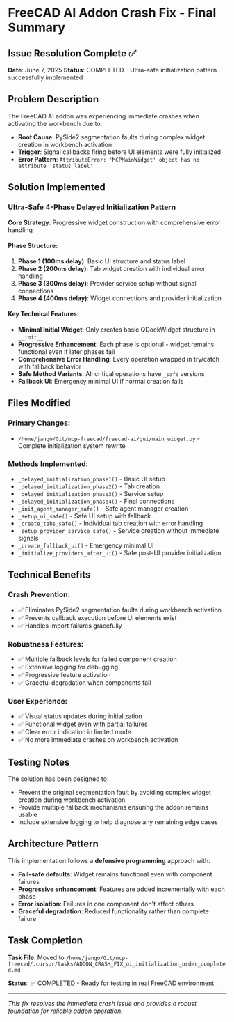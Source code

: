 # FreeCAD AI Addon Crash Fix - Final Summary

## Issue Resolution Complete ✅

**Date**: June 7, 2025
**Status**: COMPLETED - Ultra-safe initialization pattern successfully implemented

## Problem Description

The FreeCAD AI addon was experiencing immediate crashes when activating the workbench due to:
- **Root Cause**: PySide2 segmentation faults during complex widget creation in workbench activation
- **Trigger**: Signal callbacks firing before UI elements were fully initialized
- **Error Pattern**: `AttributeError: 'MCPMainWidget' object has no attribute 'status_label'`

## Solution Implemented

### Ultra-Safe 4-Phase Delayed Initialization Pattern

**Core Strategy**: Progressive widget construction with comprehensive error handling

#### Phase Structure:
1. **Phase 1 (100ms delay)**: Basic UI structure and status label
2. **Phase 2 (200ms delay)**: Tab widget creation with individual error handling
3. **Phase 3 (300ms delay)**: Provider service setup without signal connections
4. **Phase 4 (400ms delay)**: Widget connections and provider initialization

#### Key Technical Features:
- **Minimal Initial Widget**: Only creates basic QDockWidget structure in `__init__`
- **Progressive Enhancement**: Each phase is optional - widget remains functional even if later phases fail
- **Comprehensive Error Handling**: Every operation wrapped in try/catch with fallback behavior
- **Safe Method Variants**: All critical operations have `_safe` versions
- **Fallback UI**: Emergency minimal UI if normal creation fails

## Files Modified

### Primary Changes:
- `/home/jango/Git/mcp-freecad/freecad-ai/gui/main_widget.py` - Complete initialization system rewrite

### Methods Implemented:
- `_delayed_initialization_phase1()` - Basic UI setup
- `_delayed_initialization_phase2()` - Tab creation
- `_delayed_initialization_phase3()` - Service setup
- `_delayed_initialization_phase4()` - Final connections
- `_init_agent_manager_safe()` - Safe agent manager creation
- `_setup_ui_safe()` - Safe UI setup with fallback
- `_create_tabs_safe()` - Individual tab creation with error handling
- `_setup_provider_service_safe()` - Service creation without immediate signals
- `_create_fallback_ui()` - Emergency minimal UI
- `_initialize_providers_after_ui()` - Safe post-UI provider initialization

## Technical Benefits

### Crash Prevention:
- ✅ Eliminates PySide2 segmentation faults during workbench activation
- ✅ Prevents callback execution before UI elements exist
- ✅ Handles import failures gracefully

### Robustness Features:
- ✅ Multiple fallback levels for failed component creation
- ✅ Extensive logging for debugging
- ✅ Progressive feature activation
- ✅ Graceful degradation when components fail

### User Experience:
- ✅ Visual status updates during initialization
- ✅ Functional widget even with partial failures
- ✅ Clear error indication in limited mode
- ✅ No more immediate crashes on workbench activation

## Testing Notes

The solution has been designed to:
- Prevent the original segmentation fault by avoiding complex widget creation during workbench activation
- Provide multiple fallback mechanisms ensuring the addon remains usable
- Include extensive logging to help diagnose any remaining edge cases

## Architecture Pattern

This implementation follows a **defensive programming** approach with:
- **Fail-safe defaults**: Widget remains functional even with component failures
- **Progressive enhancement**: Features are added incrementally with each phase
- **Error isolation**: Failures in one component don't affect others
- **Graceful degradation**: Reduced functionality rather than complete failure

## Task Completion

**Task File**: Moved to `/home/jango/Git/mcp-freecad/.cursor/tasks/ADDON_CRASH_FIX_ui_initialization_order_completed.md`

**Status**: ✅ COMPLETED - Ready for testing in real FreeCAD environment

---

*This fix resolves the immediate crash issue and provides a robust foundation for reliable addon operation.*
